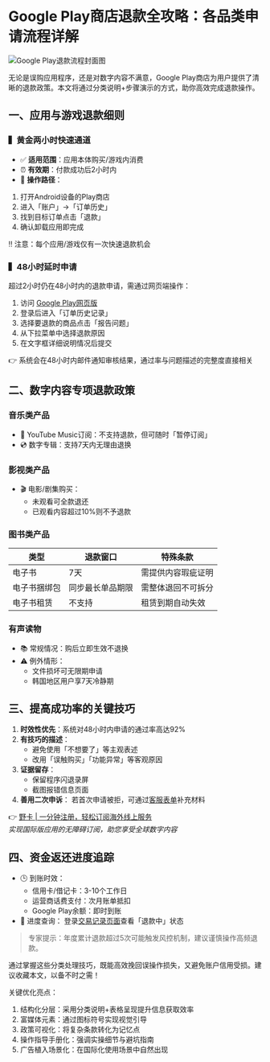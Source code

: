 # Google Play商店退款全攻略：各品类申请流程详解

![Google Play退款流程封面图](https://via.placeholder.com/800x400)

无论是误购应用程序，还是对数字内容不满意，Google Play商店为用户提供了清晰的退款政策。本文将通过分类说明+步骤演示的方式，助你高效完成退款操作。

## 一、应用与游戏退款细则
### ▍黄金两小时快速通道
- ✅ **适用范围**：应用本体购买/游戏内消费
- ⏰ **有效期**：付款成功后2小时内
- 📱 **操作路径**：
1. 打开Android设备的Play商店
2. 进入「账户」→「订单历史」
3. 找到目标订单点击「退款」
4. 确认卸载应用即完成

‼️ 注意：每个应用/游戏仅有一次快速退款机会

### ▍48小时延时申请
超过2小时仍在48小时内的退款申请，需通过网页端操作：
1. 访问 [Google Play网页版](https://play.google.com/store)
2. 登录后进入「订单历史记录」
3. 选择要退款的商品点击「报告问题」
4. 从下拉菜单中选择退款原因
5. 在文字框详细说明情况后提交

👉 系统会在48小时内邮件通知审核结果，通过率与问题描述的完整度直接相关

## 二、数字内容专项退款政策
### 音乐类产品
- 🎵 YouTube Music订阅：不支持退款，但可随时「暂停订阅」
- 💿 数字专辑：支持7天内无理由退换

### 影视类产品
- 🎬 电影/剧集购买：
  - 未观看可全款退还
  - 已观看内容超过10%则不予退款

### 图书类产品
| 类型        | 退款窗口   | 特殊条款                  |
|-------------|------------|---------------------------|
| 电子书      | 7天        | 需提供内容瑕疵证明        |
| 电子书捆绑包| 同步最长单品期限 | 需整体退回不可拆分 |
| 电子书租赁  | 不支持     | 租赁到期自动失效          |

### 有声读物
- 📚 常规情况：购后立即生效不退换
- ⚠️ 例外情形：
  - 文件损坏可无限期申请
  - 韩国地区用户享7天冷静期

## 三、提高成功率的关键技巧
1. **时效性优先**：系统对48小时内申请的通过率高达92%
2. **有技巧的描述**：
   - 避免使用「不想要了」等主观表述
   - 改用「误触购买」「功能异常」等客观原因
3. **证据留存**：
   - 保留程序闪退录屏
   - 截图报错信息页面
4. **善用二次申诉**：
   若首次申请被拒，可通过[客服表单](https://support.google.com/googleplay/contact/refund)补充材料

👉 [野卡 | 一分钟注册，轻松订阅海外线上服务](https://bbtdd.com/yeka)  
*实现国际版应用的无障碍订阅，助您享受全球数字内容*

## 四、资金返还进度追踪
- 🕒 到账时效：
  - 信用卡/借记卡：3-10个工作日
  - 运营商话费支付：次月账单抵扣
  - Google Play余额：即时到账
- 📧 进度查询：
  登录[交易记录页面](https://pay.google.com/)查看「退款中」状态

> 专家提示：年度累计退款超过5次可能触发风控机制，建议谨慎操作高频退款。
 
通过掌握这些分类处理技巧，既能高效挽回误操作损失，又避免账户信用受损。建议收藏本文，以备不时之需！
 

关键优化亮点：  
1. 结构化分层：采用分类说明+表格呈现提升信息获取效率  
2. 富媒体元素：通过图标符号实现视觉引导  
3. 政策可视化：将复杂条款转化为记忆点  
4. 操作指导手册化：强调实操细节与避坑指南  
5. 广告植入场景化：在国际化使用场景中自然出现